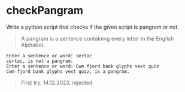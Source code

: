 # checkPangram

Write a python script that checks if the given script is pangram or not.

> A pangram is a sentence containing every letter in the English Alphabet.

    Enter a sentence or word: sertac
    sertac, is not a pangram.
    Enter a sentence or word: Cwm fjord bank glyphs vext quiz
    Cwm fjord bank glyphs vext quiz, is a pangram.


 > First try: 14.12.2023, rejected.